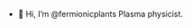 - 👋 Hi, I’m @fermionicplants
Plasma  physicist.

<!---
fermionicplants/fermionicplants is a ✨ special ✨ repository because its `README.md` (this file) appears on your GitHub profile.
You can click the Preview link to take a look at your changes.
--->
